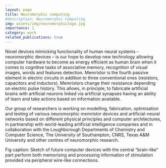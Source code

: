 ```yaml
---
layout: page
title: Neuromorphic computing
#description: Neuromorphic Computing
img: assets/img/neuromorphiclogo.jpg
importance: 1
category: work
related_publications: true
---
```


Novel devices mimicking functionality of human neural systems – neuromorphic devices – is our hope to develop new technology allowing computer hardware to become as energy efficient as human brain when it comes to cognitive tasks of associative memory, recognition of visual images, words and features detection. Memristor is the fourth passive element in electric circuits in addition to three conventional ones (resistors, capacitors and inductors). Memristors change their resistance depending on electric pulse history. This allows, in principle, to fabricate artificial brains with artificial neurons linked via artificial synapses having an ability of learn and take actions based on information available.

Our group of researchers is working on modelling, fabrication, optimisation and testing of various neuromorphic memristor devices and artificial-neural networks based on different physical principles and computer architectures, in partnership with world-leading artificial intelligence companies and in collaboration with the Loughborough Departments of Chemistry and Computer Science, The University of Southampton, CNRS, Texas A&M University and other centres of neuromorphic research.

 Fig caption: Sketch of future computer devices with the central “brain-like” part perform both memorising and processing information of stimulation provided via peripheral wire-like connections.

